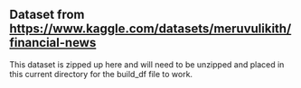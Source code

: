 ## Dataset from https://www.kaggle.com/datasets/meruvulikith/financial-news
This dataset is zipped up here and will need to be unzipped and placed in this current directory for the build_df file to work.